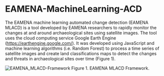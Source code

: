 # EAMENA-MachineLearning-ACD
The EAMENA machine learning automated change detection (EAMENA MLACD) is a tool developed by EAMENA researchers to rapidly monitor the changes at and around archaeological sites using satellite images.
The tool uses the cloud computing service Google Earth Engine (https://earthengine.google.com/). It was developed using JavaScript and machine learning algorithms (i.e. Random Forest) to process a time series of satellite images and create land classifications maps to detect the changes and threats in archaeological sites over time (Figure 1).

![EAMENA_MLACD-Framework](https://github.com/AhmedMAMahmoud/EAMENA-MachineLearning-ACD/assets/104382320/0f058ee8-afd8-41af-8d96-5e2bca28aa3a)
Figure 1. EAMENA MLACD Framework.
